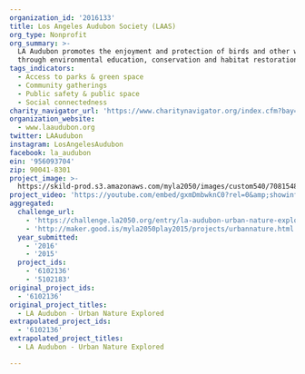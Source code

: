 ```yaml
---
organization_id: '2016133'
title: Los Angeles Audubon Society (LAAS)
org_type: Nonprofit
org_summary: >-
  LA Audubon promotes the enjoyment and protection of birds and other wildlife
  through environmental education, conservation and habitat restoration.
tags_indicators:
  - Access to parks & green space
  - Community gatherings
  - Public safety & public space
  - Social connectedness
charity_navigator_url: 'https://www.charitynavigator.org/index.cfm?bay=search.profile&ein=956093704'
organization_website:
  - www.laaudubon.org
twitter: LAAudubon
instagram: LosAngelesAudubon
facebook: la_audubon
ein: '956093704'
zip: 90041-8301
project_image: >-
  https://skild-prod.s3.amazonaws.com/myla2050/images/custom540/7081548543741-team89.jpg
project_video: 'https://youtube.com/embed/gxmDmbwknC0?rel=0&amp;showinfo=0'
aggregated:
  challenge_url:
    - 'https://challenge.la2050.org/entry/la-audubon-urban-nature-explored'
    - 'http://maker.good.is/myla2050play2015/projects/urbannature.html'
  year_submitted:
    - '2016'
    - '2015'
  project_ids:
    - '6102136'
    - '5102183'
original_project_ids:
  - '6102136'
original_project_titles:
  - LA Audubon - Urban Nature Explored
extrapolated_project_ids:
  - '6102136'
extrapolated_project_titles:
  - LA Audubon - Urban Nature Explored

---
```

